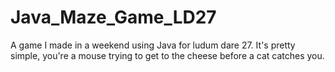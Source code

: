 # Java_Maze_Game_LD27
A game I made in a weekend using Java for ludum dare 27. It's pretty simple, you're a mouse trying to get to the cheese before a cat catches you.
